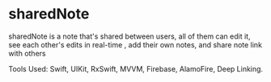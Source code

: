 # sharedNote
sharedNote is a note that's shared between users, all of them can edit it, see each other's edits in real-time , add their own notes, and share note link with others

Tools Used: Swift, UIKit, RxSwift, MVVM, Firebase, AlamoFire, Deep Linking.
